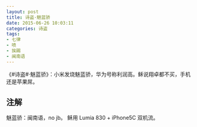 ```yaml
---
layout: post
title: 诗盗·魅蓝骄
date: 2015-06-26 10:03:11
categories: 诗盗
tags:
- 七律
- 喷
- 挨踢
- 闽南语
---
```

《#诗盗#·魅蓝骄》：小米发烧魅蓝骄，华为号称利润高。稣说翔卓都不买，手机还是苹果屌。

## 注解
魅蓝骄：闽南语，no jb。
稣用 Lumia 830 + iPhone5C 双机流。
